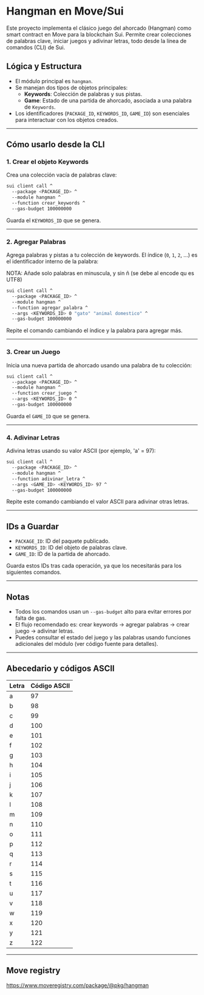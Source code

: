 # Hangman en Move/Sui

Este proyecto implementa el clásico juego del ahorcado (Hangman) como smart contract en Move para la blockchain Sui. Permite crear colecciones de palabras clave, iniciar juegos y adivinar letras, todo desde la línea de comandos (CLI) de Sui.

## Lógica y Estructura

- El módulo principal es `hangman`.
- Se manejan dos tipos de objetos principales:
  - **Keywords**: Colección de palabras y sus pistas.
  - **Game**: Estado de una partida de ahorcado, asociada a una palabra de `Keywords`.
- Los identificadores (`PACKAGE_ID`, `KEYWORDS_ID`, `GAME_ID`) son esenciales para interactuar con los objetos creados.

---

## Cómo usarlo desde la CLI

### 1. Crear el objeto Keywords

Crea una colección vacía de palabras clave:

```sh
sui client call ^
  --package <PACKAGE_ID> ^
  --module hangman ^
  --function crear_keywords ^
  --gas-budget 100000000
```

Guarda el `KEYWORDS_ID` que se genera.

---

### 2. Agregar Palabras

Agrega palabras y pistas a tu colección de keywords. El índice (`0`, `1`, `2`, ...) es el identificador interno de la palabra:

NOTA: Añade solo palabras en minuscula, y sin ñ (se debe al encode qu es UTF8)

```sh
sui client call ^
  --package <PACKAGE_ID> ^
  --module hangman ^
  --function agregar_palabra ^
  --args <KEYWORDS_ID> 0 "gato" "animal domestico" ^
  --gas-budget 100000000
```

Repite el comando cambiando el índice y la palabra para agregar más.

---

### 3. Crear un Juego

Inicia una nueva partida de ahorcado usando una palabra de tu colección:

```sh
sui client call ^
  --package <PACKAGE_ID> ^
  --module hangman ^
  --function crear_juego ^
  --args <KEYWORDS_ID> 0 ^
  --gas-budget 100000000
```

Guarda el `GAME_ID` que se genera.

---

### 4. Adivinar Letras

Adivina letras usando su valor ASCII (por ejemplo, 'a' = 97):

```sh
sui client call ^
  --package <PACKAGE_ID> ^
  --module hangman ^
  --function adivinar_letra ^
  --args <GAME_ID> <KEYWORDS_ID> 97 ^
  --gas-budget 100000000
```

Repite este comando cambiando el valor ASCII para adivinar otras letras.

---

## IDs a Guardar

- `PACKAGE_ID`: ID del paquete publicado.
- `KEYWORDS_ID`: ID del objeto de palabras clave.
- `GAME_ID`: ID de la partida de ahorcado.

Guarda estos IDs tras cada operación, ya que los necesitarás para los siguientes comandos.

---

## Notas

- Todos los comandos usan un `--gas-budget` alto para evitar errores por falta de gas.
- El flujo recomendado es: crear keywords → agregar palabras → crear juego → adivinar letras.
- Puedes consultar el estado del juego y las palabras usando funciones adicionales del módulo (ver código fuente para detalles).

---

## Abecedario y códigos ASCII

| Letra | Código ASCII |
|-------|--------------|
|   a   |     97       |
|   b   |     98       |
|   c   |     99       |
|   d   |    100       |
|   e   |    101       |
|   f   |    102       |
|   g   |    103       |
|   h   |    104       |
|   i   |    105       |
|   j   |    106       |
|   k   |    107       |
|   l   |    108       |
|   m   |    109       |
|   n   |    110       |
|   o   |    111       |
|   p   |    112       |
|   q   |    113       |
|   r   |    114       |
|   s   |    115       |
|   t   |    116       |
|   u   |    117       |
|   v   |    118       |
|   w   |    119       |
|   x   |    120       |
|   y   |    121       |
|   z   |    122       |

---

## Move registry

https://www.moveregistry.com/package/@pkg/hangman
